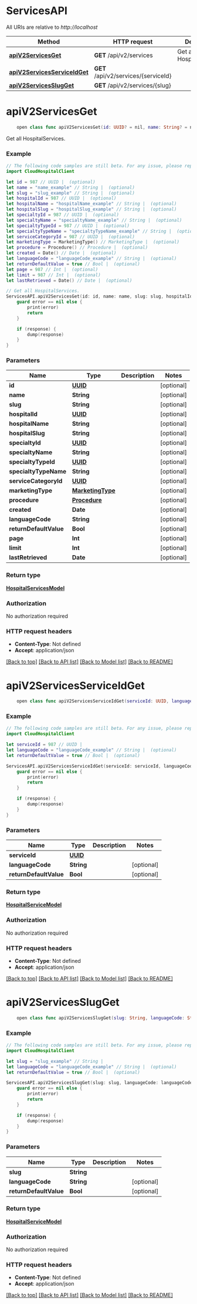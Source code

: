 # ServicesAPI

All URIs are relative to *http://localhost*

Method | HTTP request | Description
------------- | ------------- | -------------
[**apiV2ServicesGet**](ServicesAPI.md#apiv2servicesget) | **GET** /api/v2/services | Get all HospitalServices.
[**apiV2ServicesServiceIdGet**](ServicesAPI.md#apiv2servicesserviceidget) | **GET** /api/v2/services/{serviceId} | 
[**apiV2ServicesSlugGet**](ServicesAPI.md#apiv2servicesslugget) | **GET** /api/v2/services/{slug} | 


# **apiV2ServicesGet**
```swift
    open class func apiV2ServicesGet(id: UUID? = nil, name: String? = nil, slug: String? = nil, hospitalId: UUID? = nil, hospitalName: String? = nil, hospitalSlug: String? = nil, specialtyId: UUID? = nil, specialtyName: String? = nil, specialtyTypeId: UUID? = nil, specialtyTypeName: String? = nil, serviceCategoryId: UUID? = nil, marketingType: MarketingType? = nil, procedure: Procedure? = nil, created: Date? = nil, languageCode: String? = nil, returnDefaultValue: Bool? = nil, page: Int? = nil, limit: Int? = nil, lastRetrieved: Date? = nil, completion: @escaping (_ data: HospitalServicesModel?, _ error: Error?) -> Void)
```

Get all HospitalServices.

### Example 
```swift
// The following code samples are still beta. For any issue, please report via http://github.com/OpenAPITools/openapi-generator/issues/new
import CloudHospitalClient

let id = 987 // UUID |  (optional)
let name = "name_example" // String |  (optional)
let slug = "slug_example" // String |  (optional)
let hospitalId = 987 // UUID |  (optional)
let hospitalName = "hospitalName_example" // String |  (optional)
let hospitalSlug = "hospitalSlug_example" // String |  (optional)
let specialtyId = 987 // UUID |  (optional)
let specialtyName = "specialtyName_example" // String |  (optional)
let specialtyTypeId = 987 // UUID |  (optional)
let specialtyTypeName = "specialtyTypeName_example" // String |  (optional)
let serviceCategoryId = 987 // UUID |  (optional)
let marketingType = MarketingType() // MarketingType |  (optional)
let procedure = Procedure() // Procedure |  (optional)
let created = Date() // Date |  (optional)
let languageCode = "languageCode_example" // String |  (optional)
let returnDefaultValue = true // Bool |  (optional)
let page = 987 // Int |  (optional)
let limit = 987 // Int |  (optional)
let lastRetrieved = Date() // Date |  (optional)

// Get all HospitalServices.
ServicesAPI.apiV2ServicesGet(id: id, name: name, slug: slug, hospitalId: hospitalId, hospitalName: hospitalName, hospitalSlug: hospitalSlug, specialtyId: specialtyId, specialtyName: specialtyName, specialtyTypeId: specialtyTypeId, specialtyTypeName: specialtyTypeName, serviceCategoryId: serviceCategoryId, marketingType: marketingType, procedure: procedure, created: created, languageCode: languageCode, returnDefaultValue: returnDefaultValue, page: page, limit: limit, lastRetrieved: lastRetrieved) { (response, error) in
    guard error == nil else {
        print(error)
        return
    }

    if (response) {
        dump(response)
    }
}
```

### Parameters

Name | Type | Description  | Notes
------------- | ------------- | ------------- | -------------
 **id** | [**UUID**](.md) |  | [optional] 
 **name** | **String** |  | [optional] 
 **slug** | **String** |  | [optional] 
 **hospitalId** | [**UUID**](.md) |  | [optional] 
 **hospitalName** | **String** |  | [optional] 
 **hospitalSlug** | **String** |  | [optional] 
 **specialtyId** | [**UUID**](.md) |  | [optional] 
 **specialtyName** | **String** |  | [optional] 
 **specialtyTypeId** | [**UUID**](.md) |  | [optional] 
 **specialtyTypeName** | **String** |  | [optional] 
 **serviceCategoryId** | [**UUID**](.md) |  | [optional] 
 **marketingType** | [**MarketingType**](.md) |  | [optional] 
 **procedure** | [**Procedure**](.md) |  | [optional] 
 **created** | **Date** |  | [optional] 
 **languageCode** | **String** |  | [optional] 
 **returnDefaultValue** | **Bool** |  | [optional] 
 **page** | **Int** |  | [optional] 
 **limit** | **Int** |  | [optional] 
 **lastRetrieved** | **Date** |  | [optional] 

### Return type

[**HospitalServicesModel**](HospitalServicesModel.md)

### Authorization

No authorization required

### HTTP request headers

 - **Content-Type**: Not defined
 - **Accept**: application/json

[[Back to top]](#) [[Back to API list]](../README.md#documentation-for-api-endpoints) [[Back to Model list]](../README.md#documentation-for-models) [[Back to README]](../README.md)

# **apiV2ServicesServiceIdGet**
```swift
    open class func apiV2ServicesServiceIdGet(serviceId: UUID, languageCode: String? = nil, returnDefaultValue: Bool? = nil, completion: @escaping (_ data: HospitalServiceModel?, _ error: Error?) -> Void)
```



### Example 
```swift
// The following code samples are still beta. For any issue, please report via http://github.com/OpenAPITools/openapi-generator/issues/new
import CloudHospitalClient

let serviceId = 987 // UUID | 
let languageCode = "languageCode_example" // String |  (optional)
let returnDefaultValue = true // Bool |  (optional)

ServicesAPI.apiV2ServicesServiceIdGet(serviceId: serviceId, languageCode: languageCode, returnDefaultValue: returnDefaultValue) { (response, error) in
    guard error == nil else {
        print(error)
        return
    }

    if (response) {
        dump(response)
    }
}
```

### Parameters

Name | Type | Description  | Notes
------------- | ------------- | ------------- | -------------
 **serviceId** | [**UUID**](.md) |  | 
 **languageCode** | **String** |  | [optional] 
 **returnDefaultValue** | **Bool** |  | [optional] 

### Return type

[**HospitalServiceModel**](HospitalServiceModel.md)

### Authorization

No authorization required

### HTTP request headers

 - **Content-Type**: Not defined
 - **Accept**: application/json

[[Back to top]](#) [[Back to API list]](../README.md#documentation-for-api-endpoints) [[Back to Model list]](../README.md#documentation-for-models) [[Back to README]](../README.md)

# **apiV2ServicesSlugGet**
```swift
    open class func apiV2ServicesSlugGet(slug: String, languageCode: String? = nil, returnDefaultValue: Bool? = nil, completion: @escaping (_ data: HospitalServiceModel?, _ error: Error?) -> Void)
```



### Example 
```swift
// The following code samples are still beta. For any issue, please report via http://github.com/OpenAPITools/openapi-generator/issues/new
import CloudHospitalClient

let slug = "slug_example" // String | 
let languageCode = "languageCode_example" // String |  (optional)
let returnDefaultValue = true // Bool |  (optional)

ServicesAPI.apiV2ServicesSlugGet(slug: slug, languageCode: languageCode, returnDefaultValue: returnDefaultValue) { (response, error) in
    guard error == nil else {
        print(error)
        return
    }

    if (response) {
        dump(response)
    }
}
```

### Parameters

Name | Type | Description  | Notes
------------- | ------------- | ------------- | -------------
 **slug** | **String** |  | 
 **languageCode** | **String** |  | [optional] 
 **returnDefaultValue** | **Bool** |  | [optional] 

### Return type

[**HospitalServiceModel**](HospitalServiceModel.md)

### Authorization

No authorization required

### HTTP request headers

 - **Content-Type**: Not defined
 - **Accept**: application/json

[[Back to top]](#) [[Back to API list]](../README.md#documentation-for-api-endpoints) [[Back to Model list]](../README.md#documentation-for-models) [[Back to README]](../README.md)


